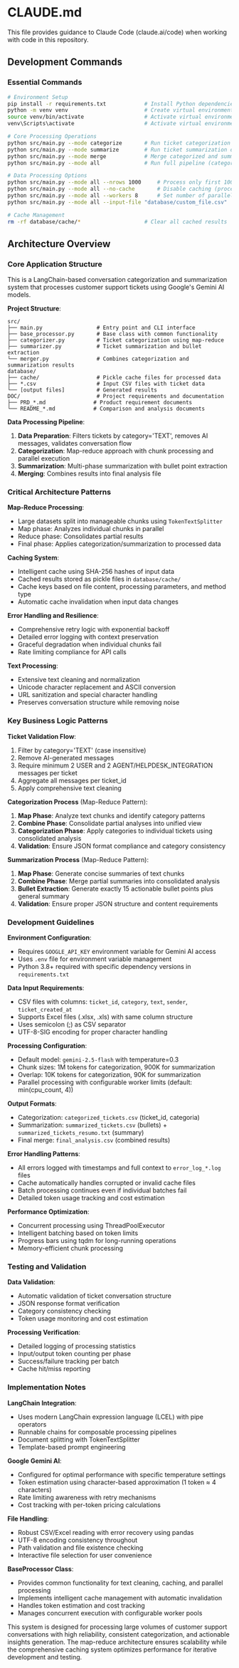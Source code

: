 # CLAUDE.md

This file provides guidance to Claude Code (claude.ai/code) when working with code in this repository.

## Development Commands

### Essential Commands
```bash
# Environment Setup
pip install -r requirements.txt            # Install Python dependencies
python -m venv venv                        # Create virtual environment
source venv/bin/activate                   # Activate virtual environment (Linux/Mac)
venv\Scripts\activate                      # Activate virtual environment (Windows)

# Core Processing Operations
python src/main.py --mode categorize       # Run ticket categorization only
python src/main.py --mode summarize        # Run ticket summarization only  
python src/main.py --mode merge            # Merge categorized and summarized results
python src/main.py --mode all              # Run full pipeline (categorize → summarize → merge)

# Data Processing Options
python src/main.py --mode all --nrows 1000     # Process only first 1000 rows
python src/main.py --mode all --no-cache       # Disable caching (process everything fresh)
python src/main.py --mode all --workers 8      # Set number of parallel workers
python src/main.py --mode all --input-file "database/custom_file.csv"  # Specify input file

# Cache Management
rm -rf database/cache/*                    # Clear all cached results
```

## Architecture Overview

### Core Application Structure
This is a LangChain-based conversation categorization and summarization system that processes customer support tickets using Google's Gemini AI models.

**Project Structure**:
```
src/
├── main.py                 # Entry point and CLI interface
├── base_processor.py       # Base class with common functionality
├── categorizer.py          # Ticket categorization using map-reduce
├── summarizer.py           # Ticket summarization and bullet extraction
└── merger.py               # Combines categorization and summarization results
database/
├── cache/                  # Pickle cache files for processed data
├── *.csv                   # Input CSV files with ticket data
└── [output files]          # Generated results
DOC/                        # Project requirements and documentation
├── PRD_*.md               # Product requirement documents
└── README_*.md            # Comparison and analysis documents
```

**Data Processing Pipeline**:
1. **Data Preparation**: Filters tickets by category='TEXT', removes AI messages, validates conversation flow
2. **Categorization**: Map-reduce approach with chunk processing and parallel execution
3. **Summarization**: Multi-phase summarization with bullet point extraction
4. **Merging**: Combines results into final analysis file

### Critical Architecture Patterns

**Map-Reduce Processing**:
- Large datasets split into manageable chunks using `TokenTextSplitter`
- Map phase: Analyzes individual chunks in parallel
- Reduce phase: Consolidates partial results
- Final phase: Applies categorization/summarization to processed data

**Caching System**:
- Intelligent cache using SHA-256 hashes of input data
- Cached results stored as pickle files in `database/cache/`
- Cache keys based on file content, processing parameters, and method type
- Automatic cache invalidation when input data changes

**Error Handling and Resilience**:
- Comprehensive retry logic with exponential backoff
- Detailed error logging with context preservation
- Graceful degradation when individual chunks fail
- Rate limiting compliance for API calls

**Text Processing**:
- Extensive text cleaning and normalization
- Unicode character replacement and ASCII conversion
- URL sanitization and special character handling
- Preserves conversation structure while removing noise

### Key Business Logic Patterns

**Ticket Validation Flow**:
1. Filter by category='TEXT' (case insensitive)
2. Remove AI-generated messages
3. Require minimum 2 USER and 2 AGENT/HELPDESK_INTEGRATION messages per ticket
4. Aggregate all messages per ticket_id
5. Apply comprehensive text cleaning

**Categorization Process** (Map-Reduce Pattern):
1. **Map Phase**: Analyze text chunks and identify category patterns
2. **Combine Phase**: Consolidate partial analyses into unified view
3. **Categorization Phase**: Apply categories to individual tickets using consolidated analysis
4. **Validation**: Ensure JSON format compliance and category consistency

**Summarization Process** (Map-Reduce Pattern):
1. **Map Phase**: Generate concise summaries of text chunks
2. **Combine Phase**: Merge partial summaries into consolidated analysis
3. **Bullet Extraction**: Generate exactly 15 actionable bullet points plus general summary
4. **Validation**: Ensure proper JSON structure and content requirements

### Development Guidelines

**Environment Configuration**:
- Requires `GOOGLE_API_KEY` environment variable for Gemini AI access
- Uses `.env` file for environment variable management
- Python 3.8+ required with specific dependency versions in `requirements.txt`

**Data Input Requirements**:
- CSV files with columns: `ticket_id`, `category`, `text`, `sender`, `ticket_created_at`
- Supports Excel files (.xlsx, .xls) with same column structure
- Uses semicolon (;) as CSV separator
- UTF-8-SIG encoding for proper character handling

**Processing Configuration**:
- Default model: `gemini-2.5-flash` with temperature=0.3
- Chunk sizes: 1M tokens for categorization, 900K for summarization
- Overlap: 10K tokens for categorization, 90K for summarization
- Parallel processing with configurable worker limits (default: min(cpu_count, 4))

**Output Formats**:
- Categorization: `categorized_tickets.csv` (ticket_id, categoria)
- Summarization: `summarized_tickets.csv` (bullets) + `summarized_tickets_resumo.txt` (summary)
- Final merge: `final_analysis.csv` (combined results)

**Error Handling Patterns**:
- All errors logged with timestamps and full context to `error_log_*.log` files
- Cache automatically handles corrupted or invalid cache files
- Batch processing continues even if individual batches fail
- Detailed token usage tracking and cost estimation

**Performance Optimization**:
- Concurrent processing using ThreadPoolExecutor
- Intelligent batching based on token limits
- Progress bars using tqdm for long-running operations
- Memory-efficient chunk processing

### Testing and Validation

**Data Validation**:
- Automatic validation of ticket conversation structure
- JSON response format verification
- Category consistency checking
- Token usage monitoring and cost estimation

**Processing Verification**:
- Detailed logging of processing statistics
- Input/output token counting per phase
- Success/failure tracking per batch
- Cache hit/miss reporting

### Implementation Notes

**LangChain Integration**:
- Uses modern LangChain expression language (LCEL) with pipe operators
- Runnable chains for composable processing pipelines
- Document splitting with TokenTextSplitter
- Template-based prompt engineering

**Google Gemini AI**:
- Configured for optimal performance with specific temperature settings
- Token estimation using character-based approximation (1 token ≈ 4 characters)
- Rate limiting awareness with retry mechanisms
- Cost tracking with per-token pricing calculations

**File Handling**:
- Robust CSV/Excel reading with error recovery using pandas
- UTF-8 encoding consistency throughout
- Path validation and file existence checking
- Interactive file selection for user convenience

**BaseProcessor Class**:
- Provides common functionality for text cleaning, caching, and parallel processing
- Implements intelligent cache management with automatic invalidation
- Handles token estimation and cost tracking
- Manages concurrent execution with configurable worker pools

This system is designed for processing large volumes of customer support conversations with high reliability, consistent categorization, and actionable insights generation. The map-reduce architecture ensures scalability while the comprehensive caching system optimizes performance for iterative development and testing.